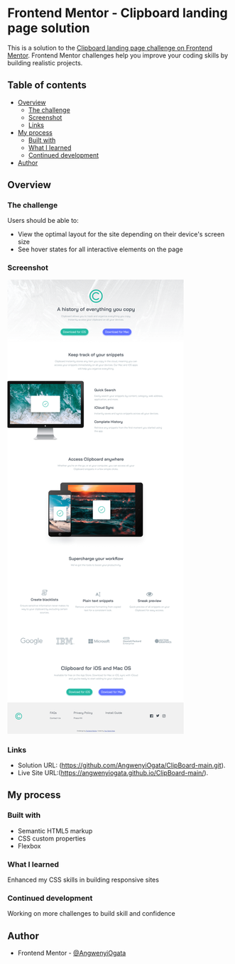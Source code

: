 # Frontend Mentor - Clipboard landing page solution

This is a solution to the [Clipboard landing page challenge on Frontend Mentor](https://www.frontendmentor.io/challenges/clipboard-landing-page-5cc9bccd6c4c91111378ecb9). Frontend Mentor challenges help you improve your coding skills by building realistic projects.

## Table of contents

- [Overview](#overview)
  - [The challenge](#the-challenge)
  - [Screenshot](#screenshot)
  - [Links](#links)
- [My process](#my-process)
  - [Built with](#built-with)
  - [What I learned](#what-i-learned)
  - [Continued development](#continued-development)
- [Author](#author)

## Overview

### The challenge

Users should be able to:

- View the optimal layout for the site depending on their device's screen size
- See hover states for all interactive elements on the page

### Screenshot

![alt(desktop screenshot)](screenshot1.png)

### Links

- Solution URL: (https://github.com/AngwenyiOgata/ClipBoard-main.git).
- Live Site URL:(https://angwenyiogata.github.io/ClipBoard-main/).

## My process

### Built with

- Semantic HTML5 markup
- CSS custom properties
- Flexbox

### What I learned

Enhanced my CSS skills in building responsive sites

### Continued development

Working on more challenges to build skill and confidence

## Author

- Frontend Mentor - [@AngwenyiOgata]([https://www.frontendmentor.io/profile/yourusername](https://www.frontendmentor.io/profile/AngwenyiOgata))

